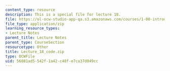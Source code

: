 ```yaml
---
content_type: resource
description: This is a special file for lecture 18.
file: https://ol-ocw-studio-app-qa.s3.amazonaws.com/courses/1-00-introduction-to-computers-and-engineering-problem-solving-spring-2012/56881ad5542f1a42c48fe7ca37d049cc_Lecture_18_code.zip
file_type: application/zip
learning_resource_types:
- Lecture Notes
parent_title: Lecture Notes
parent_type: CourseSection
resourcetype: Other
title: Lecture_18_code.zip
type: OCWFile
uid: 56881ad5-542f-1a42-c48f-e7ca37d049cc
---
```

